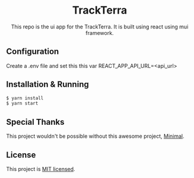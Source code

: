 <h1 align="center">  
TrackTerra 
</h1>  
    
<p align="center"> 
  This repo is the ui app for the TrackTerra. It is built using react using mui framework.
</p>  
    <p align="center">  
</p>  

## Configuration
Create a .env file and set this this var
REACT_APP_API_URL=<api_url>
## Installation & Running
  
```bash  
$ yarn install
$ yarn start
```   
  
## Special Thanks  
  
  This project wouldn't be possible without this awesome project,
  [Minimal](https://github.com/minimal-ui-kit/material-kit-react).
  
## License  
  
  This project is [MIT licensed](LICENSE).